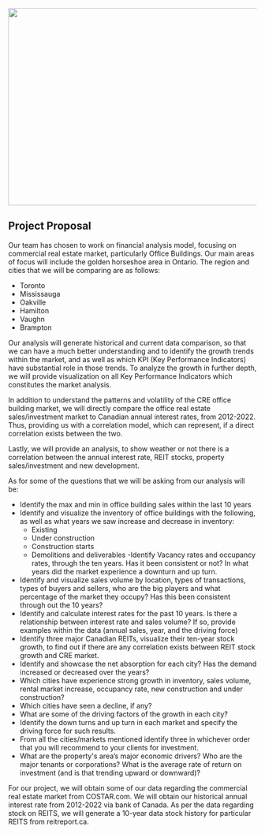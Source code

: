 
<img src="https://media.istockphoto.com/photos/futuristic-skyscrapers-at-dusk-picture-id1181546520?k=20&m=1181546520&s=612x612&w=0&h=uDYKdiBzkwL9KOgGelr52wqJJaBd4kJM2GVEqJQIlVw=" width="600" height="400">


## Project Proposal 

Our team has chosen to work on financial analysis model, focusing on 
commercial real estate market, particularly Office Buildings. Our main areas 
of focus will include the golden horseshoe area in Ontario. The region and 
cities that we will be comparing are as follows:
- Toronto 
- Mississauga 
- Oakville 
- Hamilton 
- Vaughn 
- Brampton 

Our analysis will generate historical and current data comparison, so that we 
can have a much better understanding and to identify the growth trends 
within the market, and as well as which KPI (Key Performance Indicators) 
have substantial role in those trends. To analyze the growth in further depth,
we will provide visualization on all Key Performance Indicators which 
constitutes the market analysis. 

In addition to understand the patterns and volatility of the CRE office building
market, we will directly compare the office real estate sales/investment 
market to Canadian annual interest rates, from 2012-2022. Thus, providing 
us with a correlation model, which can represent, if a direct correlation exists
between the two. 

Lastly, we will provide an analysis, to show weather or not there is a 
correlation between the annual interest rate, REIT stocks, property 
sales/investment and new development. 

As for some of the questions that we will be asking from our analysis will be:
- Identify the max and min in office building sales within the last 10 
years 
- Identify and visualize the inventory of office buildings with the 
following, as well as what years we saw increase and decrease in 
inventory:
    - Existing
    - Under construction
    - Construction starts 
    - Demolitions and deliverables 
-Identify Vacancy rates and occupancy rates, through the ten years. 
Has it been consistent or not? In what years did the market experience
a downturn and up turn. 
- Identify and visualize sales volume by location, types of transactions, 
types of buyers and sellers, who are the big players and what 
percentage of the market they occupy? Has this been consistent 
through out the 10 years?
- Identify and calculate interest rates for the past 10 years. Is there a 
relationship between interest rate and sales volume? If so, provide 
examples within the data (annual sales, year, and the driving force)
- Identify three major Canadian REITs, visualize their ten-year stock 
growth, to find out if there are any correlation exists between REIT 
stock growth and CRE market. 
- Identify and showcase the net absorption for each city? Has the 
demand increased or decreased over the years? 
- Which cities have experience strong growth in inventory, sales volume,
rental market increase, occupancy rate, new construction and under 
construction?
- Which cities have seen a decline, if any?
- What are some of the driving factors of the growth in each city?
- Identify the down turns and up turn in each market and specify the 
driving force for such results. 
- From all the cities/markets mentioned identify three in whichever order
that you will recommend to your clients for investment.  
- What are the property's area’s major economic drivers? Who are the 
major tenants or corporations? What is the average rate of return on 
investment (and is that trending upward or downward)?


For our project, we will obtain some of our data regarding the commercial 
real estate market from COSTAR.com. We will obtain our historical annual 
interest rate from 2012-2022 via bank of Canada. As per the data regarding 
stock on REITS, we will generate a 10-year data stock history for particular 
REITS from reitreport.ca. 
